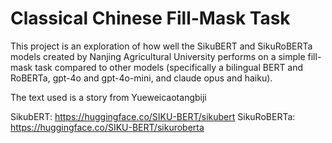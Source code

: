 # Classical Chinese Fill-Mask Task

This project is an exploration of how well the SikuBERT and SikuRoBERTa models created by Nanjing Agricultural University performs on a simple fill-mask task compared to other models (specifically a bilingual BERT and RoBERTa, gpt-4o and gpt-4o-mini, and claude opus and haiku).

The text used is a story from Yueweicaotangbiji

SikubERT: https://huggingface.co/SIKU-BERT/sikubert
SikuRoBERTa: https://huggingface.co/SIKU-BERT/sikuroberta
